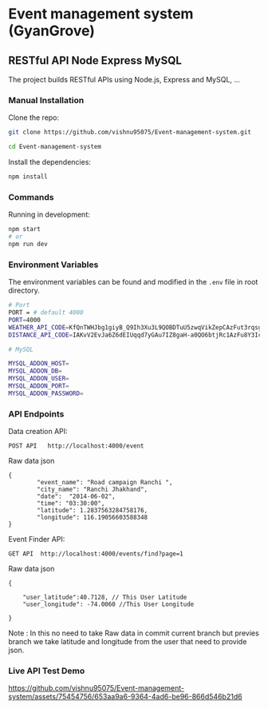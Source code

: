 # Event management system (GyanGrove)
## RESTful API Node Express MySQL 

The project builds RESTful APIs using Node.js, Express and MySQL, ...

### Manual Installation

Clone the repo:

```bash
git clone https://github.com/vishnu95075/Event-management-system.git

cd Event-management-system

```

Install the dependencies:

```bash
npm install
```

### Commands

Running in development:

```bash
npm start
# or
npm run dev
```

### Environment Variables

The environment variables can be found and modified in the `.env` file in root directory.

```bash
# Port
PORT = # default 4000
PORT=4000
WEATHER_API_CODE=KfQnTWHJbg1giyB_Q9Ih3Xu3L9QOBDTuU5zwqVikZepCAzFut3rqsg
DISTANCE_API_CODE=IAKvV2EvJa6Z6dEIUqqd7yGAu7IZ8gaH-a0QO6btjRc1AzFu8Y3IcQ

# MySQL 

MYSQL_ADDON_HOST=
MYSQL_ADDON_DB=
MYSQL_ADDON_USER=
MYSQL_ADDON_PORT=
MYSQL_ADDON_PASSWORD=
```
### API Endpoints

Data creation API:

`POST API   http://localhost:4000/event`


Raw data json


```
{
        "event_name": "Road campaign Ranchi ",
        "city_name": "Ranchi Jhakhand",
        "date":  "2014-06-02",
        "time": "03:30:00",
        "latitude": 1.2837563284758176,
        "longitude": 116.19056603588348
}
```


Event Finder API:



`GET API  http://localhost:4000/events/find?page=1`

Raw data json


```
{
       
    "user_latitude":40.7128, // This User Latitude
    "user_longitude": -74.0060 //This User Longitude

}
```
Note : In this no need to take Raw data in commit current branch but previes branch we take latitude and longitude from the user that need to provide json.


### Live API Test Demo

https://github.com/vishnu95075/Event-management-system/assets/75454756/653aa9a6-9364-4ad6-be96-866d546b21d6

